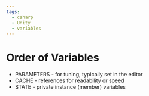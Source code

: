 ```yaml
---
tags:
  - csharp
  - Unity
  - variables
---
```

# Order of Variables
* PARAMETERS - for tuning, typically set in the editor
* CACHE - references for readability or speed
* STATE - private instance (member) variables

